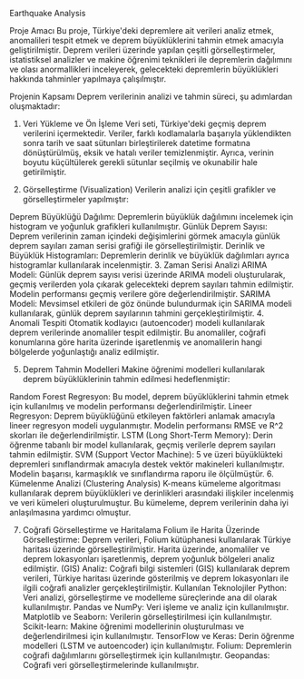 Earthquake Analysis

Proje Amacı
Bu proje, Türkiye'deki depremlere ait verileri analiz etmek, anomalileri tespit etmek ve deprem büyüklüklerini tahmin etmek amacıyla geliştirilmiştir. Deprem verileri üzerinde yapılan çeşitli görselleştirmeler, istatistiksel analizler ve makine öğrenimi teknikleri ile depremlerin dağılımını ve olası anormallikleri inceleyerek, gelecekteki depremlerin büyüklükleri hakkında tahminler yapılmaya çalışılmıştır.

Projenin Kapsamı
Deprem verilerinin analizi ve tahmin süreci, şu adımlardan oluşmaktadır:

1. Veri Yükleme ve Ön İşleme
Veri seti, Türkiye'deki geçmiş deprem verilerini içermektedir. Veriler, farklı kodlamalarla başarıyla yüklendikten sonra tarih ve saat sütunları birleştirilerek datetime formatına dönüştürülmüş, eksik ve hatalı veriler temizlenmiştir. Ayrıca, verinin boyutu küçültülerek gerekli sütunlar seçilmiş ve okunabilir hale getirilmiştir.

2. Görselleştirme (Visualization)
Verilerin analizi için çeşitli grafikler ve görselleştirmeler yapılmıştır:

Deprem Büyüklüğü Dağılımı: Depremlerin büyüklük dağılımını incelemek için histogram ve yoğunluk grafikleri kullanılmıştır.
Günlük Deprem Sayısı: Deprem verilerinin zaman içindeki değişimlerini görmek amacıyla günlük deprem sayıları zaman serisi grafiği ile görselleştirilmiştir.
Derinlik ve Büyüklük Histogramları: Depremlerin derinlik ve büyüklük dağılımları ayrıca histogramlar kullanılarak incelenmiştir.
3. Zaman Serisi Analizi
ARIMA Modeli: Günlük deprem sayısı verisi üzerinde ARIMA modeli oluşturularak, geçmiş verilerden yola çıkarak gelecekteki deprem sayıları tahmin edilmiştir. Modelin performansı geçmiş verilere göre değerlendirilmiştir.
SARIMA Modeli: Mevsimsel etkileri de göz önünde bulundurmak için SARIMA modeli kullanılarak, günlük deprem sayılarının tahmini gerçekleştirilmiştir.
4. Anomali Tespiti
Otomatik kodlayıcı (autoencoder) modeli kullanılarak deprem verilerinde anomaliler tespit edilmiştir. Bu anomaliler, coğrafi konumlarına göre harita üzerinde işaretlenmiş ve anomalilerin hangi bölgelerde yoğunlaştığı analiz edilmiştir.

5. Deprem Tahmin Modelleri
Makine öğrenimi modelleri kullanılarak deprem büyüklüklerinin tahmin edilmesi hedeflenmiştir:

Random Forest Regresyon: Bu model, deprem büyüklüklerini tahmin etmek için kullanılmış ve modelin performansı değerlendirilmiştir.
Lineer Regresyon: Deprem büyüklüğünü etkileyen faktörleri anlamak amacıyla lineer regresyon modeli uygulanmıştır. Modelin performansı RMSE ve R^2 skorları ile değerlendirilmiştir.
LSTM (Long Short-Term Memory): Derin öğrenme tabanlı bir model kullanılarak, geçmiş verilerle deprem sayıları tahmin edilmiştir.
SVM (Support Vector Machine): 5 ve üzeri büyüklükteki depremleri sınıflandırmak amacıyla destek vektör makineleri kullanılmıştır. Modelin başarısı, karmaşıklık ve sınıflandırma raporu ile ölçülmüştür.
6. Kümelenme Analizi (Clustering Analysis)
K-means kümeleme algoritması kullanılarak deprem büyüklükleri ve derinlikleri arasındaki ilişkiler incelenmiş ve veri kümeleri oluşturulmuştur. Bu kümeleme, deprem verilerinin daha iyi anlaşılmasına yardımcı olmuştur.

7. Coğrafi Görselleştirme ve Haritalama
Folium ile Harita Üzerinde Görselleştirme: Deprem verileri, Folium kütüphanesi kullanılarak Türkiye haritası üzerinde görselleştirilmiştir. Harita üzerinde, anomaliler ve deprem lokasyonları işaretlenmiş, deprem yoğunluk bölgeleri analiz edilmiştir.
(GIS) Analiz: Coğrafi bilgi sistemleri (GIS) kullanılarak deprem verileri, Türkiye haritası üzerinde gösterilmiş ve deprem lokasyonları ile ilgili coğrafi analizler gerçekleştirilmiştir.
Kullanılan Teknolojiler
Python: Veri analizi, görselleştirme ve modelleme süreçlerinde ana dil olarak kullanılmıştır.
Pandas ve NumPy: Veri işleme ve analiz için kullanılmıştır.
Matplotlib ve Seaborn: Verilerin görselleştirilmesi için kullanılmıştır.
Scikit-learn: Makine öğrenimi modellerinin oluşturulması ve değerlendirilmesi için kullanılmıştır.
TensorFlow ve Keras: Derin öğrenme modelleri (LSTM ve autoencoder) için kullanılmıştır.
Folium: Depremlerin coğrafi dağılımlarını görselleştirmek için kullanılmıştır.
Geopandas: Coğrafi veri görselleştirmelerinde kullanılmıştır.




















